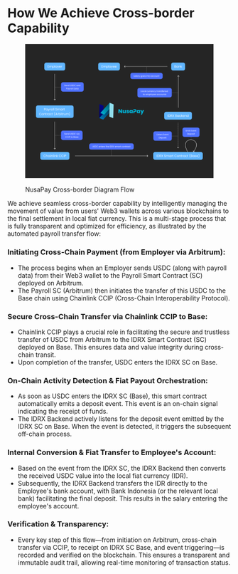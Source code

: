 # How We Achieve Cross-border Capability

<figure><img src="../.gitbook/assets/Desktop - 1.png" alt=""><figcaption><p>NusaPay Cross-border Diagram Flow</p></figcaption></figure>

We achieve seamless cross-border capability by intelligently managing the movement of value from users' Web3 wallets across various blockchains to the final settlement in local fiat currency. This is a multi-stage process that is fully transparent and optimized for efficiency, as illustrated by the automated payroll transfer flow:

### Initiating Cross-Chain Payment (from Employer via Arbitrum):

* The process begins when an Employer sends USDC (along with payroll data) from their Web3 wallet to the Payroll Smart Contract (SC) deployed on Arbitrum.
* The Payroll SC (Arbitrum) then initiates the transfer of this USDC to the Base chain using Chainlink CCIP (Cross-Chain Interoperability Protocol).

### Secure Cross-Chain Transfer via Chainlink CCIP to Base:

* Chainlink CCIP plays a crucial role in facilitating the secure and trustless transfer of USDC from Arbitrum to the IDRX Smart Contract (SC) deployed on Base. This ensures data and value integrity during cross-chain transit.
* Upon completion of the transfer, USDC enters the IDRX SC on Base.

### On-Chain Activity Detection & Fiat Payout Orchestration:

* As soon as USDC enters the IDRX SC (Base), this smart contract automatically emits a deposit event. This event is an on-chain signal indicating the receipt of funds.
* The IDRX Backend actively listens for the deposit event emitted by the IDRX SC on Base. When the event is detected, it triggers the subsequent off-chain process.

### Internal Conversion & Fiat Transfer to Employee's Account:

* Based on the event from the IDRX SC, the IDRX Backend then converts the received USDC value into the local fiat currency (IDR).
* Subsequently, the IDRX Backend transfers the IDR directly to the Employee's bank account, with Bank Indonesia (or the relevant local bank) facilitating the final deposit. This results in the salary entering the employee's account.

### Verification & Transparency:

* Every key step of this flow—from initiation on Arbitrum, cross-chain transfer via CCIP, to receipt on IDRX SC Base, and event triggering—is recorded and verified on the blockchain. This ensures a transparent and immutable audit trail, allowing real-time monitoring of transaction status.
